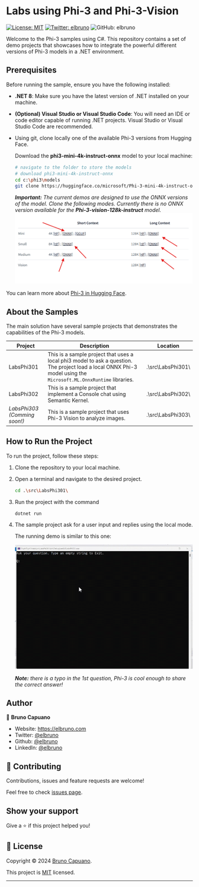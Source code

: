 # Labs using Phi-3 and Phi-3-Vision

[![License: MIT](https://img.shields.io/badge/License-MIT-yellow.svg)](/LICENSE)
[![Twitter: elbruno](https://img.shields.io/twitter/follow/elbruno.svg?style=social)](https://twitter.com/elbruno)
![GitHub: elbruno](https://img.shields.io/github/followers/elbruno?style=social)

Welcome to the Phi-3 samples using C#. This repository contains a set of demo projects that showcases how to integrate the powerful different versions of Phi-3 models in a .NET environment.

## Prerequisites

Before running the sample, ensure you have the following installed:
- **.NET 8**: Make sure you have the latest version of .NET installed on your machine.
- **(Optional) Visual Studio or Visual Studio Code**: You will need an IDE or code editor capable of running .NET projects. Visual Studio or Visual Studio Code are recommended.
- Using git, clone locally one of the available Phi-3 versions from Hugging Face. 

    Download the **phi3-mini-4k-instruct-onnx** model to your local machine:
    ```bash
    # navigate to the folder to store the models
    # download phi3-mini-4k-instruct-onnx
    cd c:\phi3\models
    git clone https://huggingface.co/microsoft/Phi-3-mini-4k-instruct-onnx
    ```
    ***Important:** The current demos are designed to use the ONNX versions of the model. Clone the following modes. Currently there is no ONNX version available for the **Phi-3-vision-128k-instruct** model.*
    ![Download only ONNX models](./img/10DownloadOnnx.png)

You can learn more about [Phi-3 in Hugging Face](https://huggingface.co/microsoft/Phi-3-mini-4k-instruct-onnx).

## About the Samples

The main solution have several sample projects that demonstrates the capabilities of the Phi-3 models.

| Project | Description | Location |
| ------------ | ----------- | -------- |
| LabsPhi301    | This is a sample project that uses a local phi3 model to ask a question. The project load a local ONNX Phi-3 model using the `Microsoft.ML.OnnxRuntime` libraries. | .\src\LabsPhi301\ |
| LabsPhi302    | This is a sample project that implement a Console chat using Semantic Kernel. | .\src\LabsPhi302\ |
| *LabsPhi303 (Comming soon!)*   | This is a sample project that uses Phi-3 Vision to analyze images. | .\src\LabsPhi303\ |


## How to Run the Project

To run the project, follow these steps:
1. Clone the repository to your local machine.

1. Open a terminal and navigate to the desired project. 
    ```bash
    cd .\src\LabsPhi301\
    ```

1. Run the project with the command
    ```bash
    dotnet run
    ```

1.  The sample project ask for a user input and replies using the local mode. 

    The running demo is similar to this one:

    ![Chat running demo](./img/20SampleConsole.gif)

    ***Note:** there is a typo in the 1st question, Phi-3 is cool enough to share the correct answer!*



## Author

👤 **Bruno Capuano**

* Website: https://elbruno.com
* Twitter: [@elbruno](https://twitter.com/elbruno)
* Github: [@elbruno](https://github.com/elbruno)
* LinkedIn: [@elbruno](https://linkedin.com/in/elbruno)

## 🤝 Contributing

Contributions, issues and feature requests are welcome!

Feel free to check [issues page](https://github.com/elbruno/phi3-labs//issues).

## Show your support

Give a ⭐️ if this project helped you!


## 📝 License

Copyright &copy; 2024 [Bruno Capuano](https://github.com/elbruno).

This project is [MIT](/LICENSE) licensed.

***